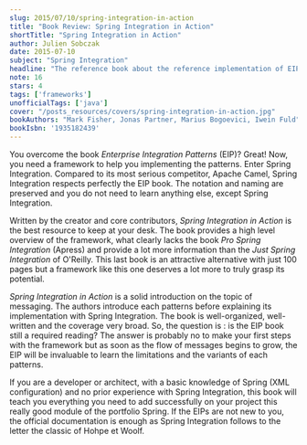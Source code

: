 ```yaml
---
slug: 2015/07/10/spring-integration-in-action
title: "Book Review: Spring Integration in Action"
shortTitle: "Spring Integration in Action"
author: Julien Sobczak
date: 2015-07-10
subject: "Spring Integration"
headline: "The reference book about the reference implementation of EIPs. A journey through the framework for beginners and intermediate users."
note: 16
stars: 4
tags: ['frameworks']
unofficialTags: ['java']
cover: "/posts_resources/covers/spring-integration-in-action.jpg"
bookAuthors: "Mark Fisher, Jonas Partner, Marius Bogoevici, Iwein Fuld"
bookIsbn: '1935182439'
---
```



You overcome the book *Enterprise Integration Patterns* (EIP)? Great! Now, you need a framework to help you implementing the patterns. Enter Spring Integration. Compared to its most serious competitor, Apache Camel, Spring Integration respects perfectly the EIP book. The notation and naming are preserved and you do not need to learn anything else, except Spring Integration.

Written by the creator and core contributors, *Spring Integration in Action* is the best resource to keep at your desk. The book provides a high level overview of the framework, what clearly lacks the book *Pro Spring Integration* (Apress) and provide a lot more information than the *Just Spring Integration* of O'Reilly. This last book is an attractive alternative with just 100 pages but a framework like this one deserves a lot more to truly grasp its potential.

*Spring Integration in Action* is a solid introduction on the topic of messaging. The authors introduce each patterns before explaining its implementation with Spring Integration. The book is well-organized, well-written and the coverage very broad. So, the question is : is the EIP book still a required reading? The answer is probably no to make your first steps with the framework but as soon as the flow of messages begins to grow, the EIP will be invaluable to learn the limitations and the variants of each patterns.

If you are a developer or architect, with a basic knowledge of Spring (XML configuration) and no prior experience with Spring Integration, this book will teach you everything you need to add successfully on your project this really good module of the portfolio Spring. If the EIPs are not new to you, the official documentation is enough as Spring Integration follows to the letter the classic of Hohpe et Woolf.

